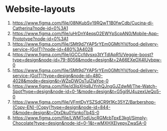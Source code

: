 # Website-layouts

1) https://www.figma.com/file/08NKubSv19RQwT1B0fwCdb/Cucina-di-Catherina?node-id=0%3A1
2) https://www.figma.com/file/uHrDnY4eqsO2EWYpScpAN0/Mobile-App-Prototype?node-id=0%3A1
3) https://www.figma.com/file/SMt9d7YAP5rYEm0GMtiYiV/food-delivery-service-(GoIT)?node-id=480%3A4028
4) https://www.figma.com/file/jGCCcfdvsxo3tYTdlApR1i/Veggie-boost?type=design&node-id=79-8056&mode=design&t=2A66EXeOX4lUybpw-0
5) https://www.figma.com/file/SMt9d7YAP5rYEm0GMtiYiV/food-delivery-service-(GoIT)?type=design&node-id=480-4028&mode=design&t=WZpDWOsTuIZlaYoe-0
6) https://www.figma.com/file/d3IqXHq8JYnhQJngGJZdwM/The-Watch-Spot?type=design&node-id=0-1&mode=design&t=G5gi9U4uzexUeQo5-0
7) https://www.figma.com/file/VFmtDyYSZSdCR9t1Kc35YZ/Barbershop-(Copy-EN)-(Copy)?type=design&node-id=844-0&mode=design&t=OtxDku0YsnkoTb4S-0
8) https://www.figma.com/file/LWMTodUscRGMcbTpxE3kgI/Simply-Chocolate?type=design&node-id=0-1&t=wMXHXEIyepyZwaSA-0
